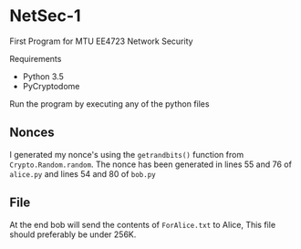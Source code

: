 # NetSec-1
First Program for MTU EE4723 Network Security

Requirements

* Python 3.5
* PyCryptodome

Run the program by executing any of the python files

## Nonces
I generated my nonce's using the `getrandbits()` function from `Crypto.Random.random`. The nonce has been generated in lines 55 and 76 of `alice.py` and lines 54 and 80 of `bob.py`


## File
At the end bob will send the contents of `ForAlice.txt` to Alice, This file should preferably be under 256K.
